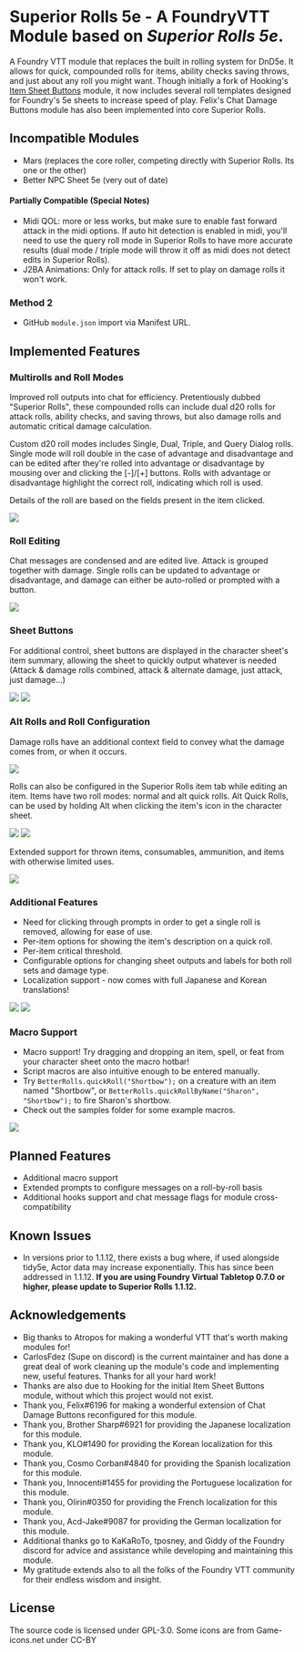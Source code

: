 # Superior Rolls 5e - A FoundryVTT Module based on _Superior Rolls 5e_.

A Foundry VTT module that replaces the built in rolling system for DnD5e. It allows for quick, compounded rolls for items, ability checks saving throws, and just about any roll you might want. Though initially a fork of Hooking's [Item Sheet Buttons](https://gitlab.com/hooking/foundry-vtt---item-sheet-buttons) module, it now includes several roll templates designed for Foundry's 5e sheets to increase speed of play. Felix's Chat Damage Buttons module has also been implemented into core Superior Rolls.

## Incompatible Modules

-   Mars (replaces the core roller, competing directly with Superior Rolls. Its one or the other)
-   Better NPC Sheet 5e (very out of date)

#### Partially Compatible (Special Notes)

-   Midi QOL: more or less works, but make sure to enable fast forward attack in the midi options. If auto hit detection is enabled in midi, you'll need to use the query roll mode in Superior Rolls to have more accurate results (dual mode / triple mode will throw it off as midi does not detect edits in Superior Rolls).
-   J2BA Animations: Only for attack rolls. If set to play on damage rolls it won't work.

### Method 2

-   GitHub `module.json` import via Manifest URL.

## Implemented Features

### Multirolls and Roll Modes

Improved roll outputs into chat for efficiency. Pretentiously dubbed "Superior Rolls", these compounded rolls can include dual d20 rolls for attack rolls, ability checks, and saving throws, but also damage rolls and automatic critical damage calculation.

Custom d20 roll modes includes Single, Dual, Triple, and Query Dialog rolls. Single mode will roll double in the case of advantage and disadvantage and can be edited after they're rolled into advantage or disadvantage by mousing over and clicking the [-]/[+] buttons. Rolls with advantage or disadvantage highlight the correct roll, indicating which roll is used.

Details of the roll are based on the fields present in the item clicked.

![](https://i.imgur.com/DyzMi2A.png)

### Roll Editing

Chat messages are condensed and are edited live. Attack is grouped together with damage. Single rolls can be updated to advantage or disadvantage, and damage can either be auto-rolled or prompted with a button.

![](https://user-images.githubusercontent.com/1286721/103615288-529fea80-4ef8-11eb-95cf-490e86084c5e.gif)

### Sheet Buttons

For additional control, sheet buttons are displayed in the character sheet's item summary, allowing the sheet to quickly output whatever is needed (Attack & damage rolls combined, attack & alternate damage, just attack, just damage...)

![](https://i.imgur.com/uFvpDPw.png)
![](https://i.imgur.com/2kNCHdZ.png)

### Alt Rolls and Roll Configuration

Damage rolls have an additional context field to convey what the damage comes from, or when it occurs.

![](https://i.imgur.com/L9NTE7G.png)

Rolls can also be configured in the Superior Rolls item tab while editing an item. Items have two roll modes: normal and alt quick rolls. Alt Quick Rolls, can be used by holding Alt when clicking the item's icon in the character sheet.

![](https://i.imgur.com/Od15JXz.png)
![](https://i.imgur.com/yPzgzEe.png)

Extended support for thrown items, consumables, ammunition, and items with otherwise limited uses.

![](https://i.imgur.com/yQpSJgb.png)

### Additional Features

-   Need for clicking through prompts in order to get a single roll is removed, allowing for ease of use.
-   Per-item options for showing the item's description on a quick roll.
-   Per-item critical threshold.
-   Configurable options for changing sheet outputs and labels for both roll sets and damage type.
-   Localization support - now comes with full Japanese and Korean translations!

![](https://i.imgur.com/Wd0iT0E.png)
![](https://cdn.discordapp.com/attachments/513918036919713802/635495803787542559/unknown.png)

### Macro Support

-   Macro support! Try dragging and dropping an item, spell, or feat from your character sheet onto the macro hotbar!
-   Script macros are also intuitive enough to be entered manually.
-   Try `BetterRolls.quickRoll("Shortbow");` on a creature with an item named "Shortbow", or `BetterRolls.quickRollByName("Sharon", "Shortbow");` to fire Sharon's shortbow.
-   Check out the samples folder for some example macros.

![](https://i.imgur.com/fMMWz3m.gif)

## Planned Features

-   Additional macro support
-   Extended prompts to configure messages on a roll-by-roll basis
-   Additional hooks support and chat message flags for module cross-compatibility

## Known Issues

-   In versions prior to 1.1.12, there exists a bug where, if used alongside tidy5e, Actor data may increase exponentially. This has since been addressed in 1.1.12. **If you are using Foundry Virtual Tabletop 0.7.0 or higher, please update to Superior Rolls 1.1.12.**

## Acknowledgements

-   Big thanks to Atropos for making a wonderful VTT that's worth making modules for!
-   CarlosFdez (Supe on discord) is the current maintainer and has done a great deal of work cleaning up the module's code and implementing new, useful features. Thanks for all your hard work!
-   Thanks are also due to Hooking for the initial Item Sheet Buttons module, without which this project would not exist.
-   Thank you, Felix#6196 for making a wonderful extension of Chat Damage Buttons reconfigured for this module.
-   Thank you, Brother Sharp#6921 for providing the Japanese localization for this module.
-   Thank you, KLO#1490 for providing the Korean localization for this module.
-   Thank you, Cosmo Corban#4840 for providing the Spanish localization for this module.
-   Thank you, Innocenti#1455 for providing the Portuguese localization for this module.
-   Thank you, Olirin#0350 for providing the French localization for this module.
-   Thank you, Acd-Jake#9087 for providing the German localization for this module.
-   Additional thanks go to KaKaRoTo, tposney, and Giddy of the Foundry discord for advice and assistance while developing and maintaining this module.
-   My gratitude extends also to all the folks of the Foundry VTT community for their endless wisdom and insight.

## License

The source code is licensed under GPL-3.0.
Some icons are from Game-icons.net under CC-BY
